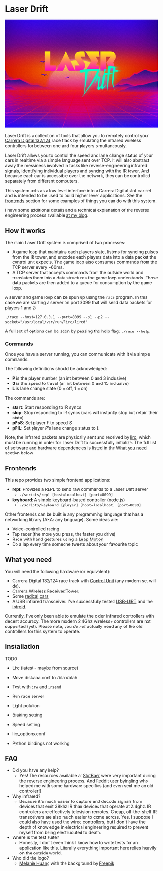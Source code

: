 # Laser Drift

![Laser Drift](/dist/images/logo.jpg?raw=true "Laser Drift")

Laser Drift is a collection of tools that allow you to remotely control your [Carrera Digital 132/124](http://www.carrera-toys.com/en/) race track by emulating the infrared wireless controllers for between one and four players simultaneously.

Laser Drift allows you to control the speed and lane change status of your cars in realtime via a simple language sent over TCP. It will also abstract away the messiness involved in tasks like reverse-engineering infrared signals, identifying individual players and syncing with the IR tower. And because each car is accessible over the network, they can be controlled separately from different computers.

This system acts as a low level interface into a Carrera Digital slot car set and is intended to be used to build higher lever applications.  See the [frontends](#Frontends) section for some examples of things you can do with this system. 

I have some additional details and a technical explanation of the reverse engineering process available [at my blog](http://bunts.io/).

## How it works

The main Laser Drift system is comprised of two processes:

  - A game loop that maintains each players state, listens for syncing pulses from the IR tower, and encodes each players data into a data packet the control unit expects. The game loop also consumes commands from the TCP server every ~60ms.
  - A TCP server that accepts commands from the outside world and translates them into a data structures the game loop understands. Those data packets are then added to a queue for consumption by the game loop.

A server and game loop can be spun up using the `race` program. In this case we are starting a server on port 8099 that will send data packets for players 1 and 2:

```
./race --host=127.0.0.1 --port=8099 --p1 --p2 --socket="/usr/local/var/run/lirc/lircd"
```

A full set of options can be seen by passing the help flag: ```./race --help```.

### Commands

Once you have a server running, you can communicate with it via simple commands.

The following definitions should be acknowledged:

  - **P** is the player number (an int between 0 and 3 inclusive)
  - **S** is the speed to travel (an int between 0 and 15 inclusive)
  - **L** is lane change state (0 = off, 1 = on)

The commands are:

  - **start**: Start responding to IR syncs
  - **stop**: Stop responding to IR syncs (cars will instantly stop but retain their state)
  - **pPsS**: Set player *P* to speed *S*
  - **pPlL**: Set player *P*'s lane change status to *L*

Note, the infrared packets are physically sent and received by [lirc](http://www.lirc.org/), which must be running in order for Laser Drift to successfully initialize. The full list of software and hardware dependencies is listed in the [What you need](#Whatyouneed) section below.

## Frontends

This repo provides two simple frontend applications:

  - **repl**: Provides a REPL to send raw commands to a Laser Drift server
    - ```./scripts/repl [host=localhost] [port=8099]```
  - **keyboard**: A simple keyboard-based controller (node.js)
    - ```./scripts/keyboard [player] [host=localhost] [port=8099]```

Other frontends can be built in any programming language that has a networking library (AKA: any language). Some ideas are:

  - Voice-controlled racing
  - Tap racer (the more you press, the faster you drive)
  - Race with hand gestures using a [Leap Motion](https://www.leapmotion.com/)
  - Do a lap every time someone tweets about your favourite topic

## What you need

You will need the following hardware (or equivalent):

  - Carrera Digital 132/124 race track with [Control Unit](http://www.carrera-toys.com/en/products/digital-132/accessories/control-unit-361/) (any modern set will do).
  - [Carrera Wireless Receiver/Tower](http://www.carrera-toys.com/en/products/digital-132/accessories/wireless-empfaengertower-58/).
  - Some [radical](http://www.carrera-toys.com/en/products/digital-132/cars/lamborghini-huracan-lp610-4-3003/years-2015/) [cars](http://www.carrera-toys.com/en/products/go/cars/ferrari-f12-berlinetta-3114/#64055).
  - A USB infrared transceiver. I've successfully tested [USB-UIRT](http://www.usbuirt.com/) and the [irdroid](http://www.irdroid.com/).

Currently, I've only been able to emulate the older infrared controllers with decent accuracy. The more modern 2.4Ghz wireless+ controllers are not supported (yet). Please note, you *do not* actually need any of the old controllers for this system to operate.

## Installation

TODO

  - Lirc (latest - maybe from source)
  - Move dist/aaa.conf to /blah/blah
  - Test with `irw` and `irsend`
  - Run race server
  
  - Light polution
  - Braking setting
  - Speed setting

  - lirc_options.conf
  - Python bindings not working

## FAQ

  - Did you have any help?
    - Yes! The resources available at [SlotBaer](http://www.slotbaer.de) were very important during the reverse engineering process. And Reddit user [byingling](https://www.reddit.com/user/byingling) who helped me with some hardware specifics (and even sent me an old controller!)
  - Why infrared?
    - Because it's much easier to capture and decode signals from devices that emit 38khz IR than devices that operate at 2.4ghz. IR controllers are effectively television remotes. Cheap, off-the-shelf IR transceivers are also much easier to come across. Yes, I suppose I could also have used the wired controllers, but I don't have the depth of knowledge in electrical engineering required to prevent myself from being electrucuted to death.
  - Where is the test suite?
    - Honestly, I don't even think I know how to write tests for an application like this. Literally everything important here relies heavily on the outside world.
  - Who did the logo?
    - [Melanie Huang](http://melaniehuang.com/) with the background by [Freepik](http://freepik.com/)
